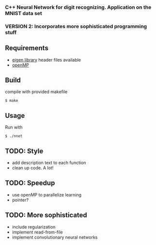 ### C++ Neural Network for digit recognizing. Application on the MNIST data set
### VERSION 2: Incorporates more sophisticated programming stuff

## Requirements

- [eigen library](http://eigen.tuxfamily.org/index.php?title=Main_Page) header files available
- [openMP](http://openmp.org/wp/)

## Build

compile with provided makefile

```
$ make
```

## Usage

Run with
```
$ ./nnet
```



## TODO: Style

- add description text to each function
- clean up code. A lot!

## TODO: Speedup

- use openMP to parallelize learning
- pointer?

## TODO: More sophisticated

- include regularization
- implement read-from-file
- implement convolutionary neural networks
